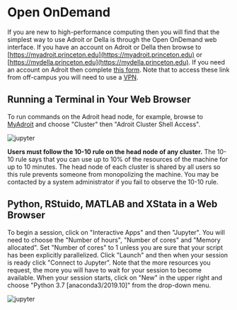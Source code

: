 # Open OnDemand

If you are new to high-performance computing then you will find that the simplest way to use Adroit or Della is
through the Open OnDemand web interface. If you have an account on Adroit or Della then browse
to [https://myadroit.princeton.edu](https://myadroit.princeton.edu) or
[https://mydella.princeton.edu](https://mydella.princeton.edu). If you need an account on Adroit then
complete [this form](https://forms.rc.princeton.edu/registration/?q=adroit). Note that to access these link from off-campus you will need to use a [VPN](https://princeton.service-now.com/snap?id=kb_article&sys_id=ce2a27064f9ca20018ddd48e5210c745).

## Running a Terminal in Your Web Browser

To run commands on the Adroit head node, for example, browse to [MyAdroit](https://myadroit.princeton.edu/) and choose "Cluster" then "Adroit Cluster Shell Access".

![jupyter](https://tigress-web.princeton.edu/~jdh4/terminal_two_frames.png)

**Users must follow the 10-10 rule on the head node of any cluster.** The 10-10 rule says that you can use up to 10% of the resources of the machine for up to 10 minutes. The head node of each cluster is shared by all users so this rule prevents someone from monopolizing the machine. You may be contacted by a system administrator if you fail to observe the 10-10 rule.

## Python, RStuido, MATLAB and XStata in a Web Browser

To begin a session, click on "Interactive Apps" and then "Jupyter". You will need to choose the "Number of hours",
"Number of cores" and "Memory allocated". Set "Number of cores" to 1 unless you are sure that your script has been
explicitly parallelized. Click "Launch" and then when your session is ready click "Connect to Jupyter". Note that the more
resources you request, the more you will have to wait for your session to become available. When your session starts,
click on "New" in the upper right and choose "Python 3.7 [anaconda3/2019.10]" from the drop-down menu.

![jupyter](https://tigress-web.princeton.edu/~jdh4/jupyter_notebook.png)
